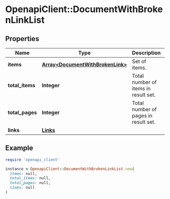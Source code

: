 # OpenapiClient::DocumentWithBrokenLinkList

## Properties

| Name | Type | Description | Notes |
| ---- | ---- | ----------- | ----- |
| **items** | [**Array&lt;DocumentWithBrokenLink&gt;**](DocumentWithBrokenLink.md) | Set of items. |  |
| **total_items** | **Integer** | Total number of items in result set. |  |
| **total_pages** | **Integer** | Total number of pages in result set. |  |
| **links** | [**Links**](Links.md) |  | [optional] |

## Example

```ruby
require 'openapi_client'

instance = OpenapiClient::DocumentWithBrokenLinkList.new(
  items: null,
  total_items: null,
  total_pages: null,
  links: null
)
```

